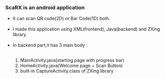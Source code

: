 <h3><b>ScaRX</b> is an android application</h3>

<ul>
  <li>It can scan QR code(2D) or Bar Code(1D) both.</li><br>
  <li>I made this application using XML(frontend), Java(backend) and ZXing library.</li><br>
  <li>In backend part,it has 3 main body : </li><br>
  <ol type="1">
  <li>MainActivity.java(starting page with progress bar)</li>
  <li>HomeActivity.java(Welcome page + Scan Button)</li>
  <li>built-in CaptureActivity.class of ZXing library</li>
</ol>  
</ul>  

